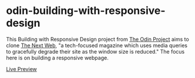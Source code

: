 # odin-building-with-responsive-design

This Building with Responsive Design project from [The Odin Project](https://www.theodinproject.com/paths/full-stack-ruby-on-rails/courses/html-and-css/lessons/building-with-responsive-design) aims to clone [The Next Web](https://thenextweb.com/), "a tech-focused magazine which uses media queries to gracefully degrade their site as the window size is reduced." The focus here is on building a responsive webpage.

[Live Preview](https://jstan811.github.io/odin-building-with-responsive-design/)
